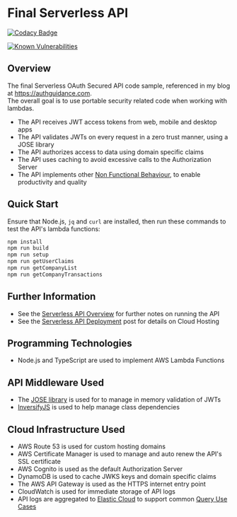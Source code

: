 # Final Serverless API 

[![Codacy Badge](https://app.codacy.com/project/badge/Grade/b880a7d88a7547009e950a513bc00046)](https://www.codacy.com/gh/gary-archer/oauth.apisample.serverless/dashboard?utm_source=github.com&amp;utm_medium=referral&amp;utm_content=gary-archer/oauth.apisample.serverless&amp;utm_campaign=Badge_Grade)

[![Known Vulnerabilities](https://snyk.io/test/github/gary-archer/oauth.apisample.serverless/badge.svg?targetFile=package.json)](https://snyk.io/test/github/gary-archer/oauth.apisample.serverless?targetFile=package.json)
 
## Overview

The final Serverless OAuth Secured API code sample, referenced in my blog at https://authguidance.com. \
The overall goal is to use portable security related code when working with lambdas.

- The API receives JWT access tokens from web, mobile and desktop apps
- The API validates JWTs on every request in a zero trust manner, using a JOSE library
- The API authorizes access to data using domain specific claims
- The API uses caching to avoid excessive calls to the Authorization Server
- The API implements other [Non Functional Behaviour](https://authguidance.com/2017/10/08/corporate-code-sample-core-behavior/), to enable productivity and quality

## Quick Start

Ensure that Node.js, `jq` and `curl` are installed, then run these commands to test the API's lambda functions:

```bash
npm install
npm run build
npm run setup
npm run getUserClaims
npm run getCompanyList
npm run getCompanyTransactions
```

## Further Information

* See the [Serverless API Overview](https://authguidance.com/2018/12/11/serverless-api-overview) for further notes on running the API
* See the [Serverless API Deployment](https://authguidance.com/2018/12/16/serverless-api-deployment/) post for details on Cloud Hosting

## Programming Technologies

* Node.js and TypeScript are used to implement AWS Lambda Functions

## API Middleware Used

* The [JOSE library](https://github.com/panva/jose) is used for to manage in memory validation of JWTs
* [InversifyJS](http://inversify.io) is used to help manage class dependencies

## Cloud Infrastructure Used

* AWS Route 53 is used for custom hosting domains
* AWS Certificate Manager is used to manage and auto renew the API's SSL certificate
* AWS Cognito is used as the default Authorization Server
* DynamoDB is used to cache JWKS keys and domain specific claims
* The AWS API Gateway is used as the HTTPS internet entry point
* CloudWatch is used for immediate storage of API logs
* API logs are aggregated to [Elastic Cloud](https://authguidance.com/2020/08/11/cloud-elastic-search-setup) to support common [Query Use Cases](https://authguidance.com/2019/08/02/intelligent-api-platform-analysis/)
